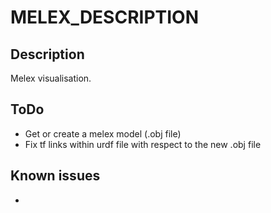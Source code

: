 # MELEX_DESCRIPTION

## Description
Melex visualisation.

## ToDo
* Get or create a melex model (.obj file)
* Fix tf links within urdf file with respect to the new .obj file

## Known issues
*
